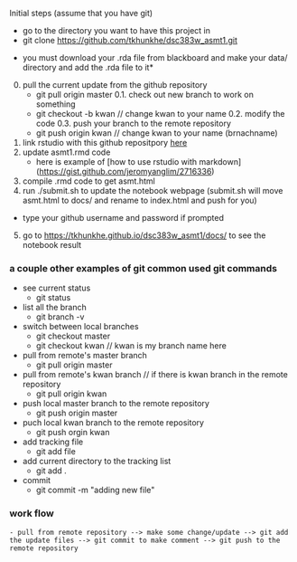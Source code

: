 Initial steps (assume that you have git)
- go to the directory you want to have this project in
- git clone https://github.com/tkhunkhe/dsc383w_asmt1.git

* you must download your .rda file from blackboard and make your data/ directory and add the .rda file to it*


0. pull the current update from the github repository
	- git pull origin master
0.1. check out new branch to work on something
	- git checkout -b kwan      // change kwan to your name
0.2. modify the code
0.3. push your branch to the remote repository
	- git push origin kwan      // change kwan to your name (brnachname)  
1. link rstudio with this github repositpory [here](http://www.molecularecologist.com/2013/11/using-github-with-r-and-rstudio/)
2. update asmt1.rmd code
	- here is example of [how to use rstudio with markdown] (https://gist.github.com/jeromyanglim/2716336) 
3. compile .rmd code to get asmt.html
4. run ./submit.sh to update the notebook webpage (submit.sh will move asmt.html to docs/ and rename to index.html and push for you)
  - type your github username and password if prompted  
5. go to https://tkhunkhe.github.io/dsc383w_asmt1/docs/ to see the notebook result


### a couple other examples of  git common used git commands 
- see current status 
	- git status
- list all the branch
	- git branch -v
- switch between local branches
	- git checkout master
	- git checkout kwan 	// kwan is my branch name here
- pull from remote's master branch
	- git pull origin master
- pull from remote's kwan branch   // if there is kwan branch in the remote repository
	- git pull origin kwan
- push local master branch  to the remote repository
	- git push origin master
- puch local kwan branch to the remote repository
	- git push orgin kwan
- add tracking file
	- git add file
- add current directory to the tracking list
	- git add .
- commit
	- git commit -m "adding new file"


### work flow
	- pull from remote repository --> make some change/update --> git add the update files --> git commit to make comment --> git push to the remote repository
